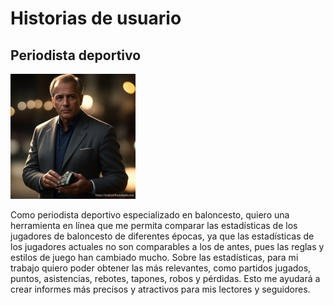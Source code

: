 # Historias de usuario

## Periodista deportivo

![Periodista NBA](/doc/images/periodista.png)

Como periodista deportivo especializado en baloncesto, quiero una herramienta en línea que me permita comparar las estadísticas de los jugadores de baloncesto de diferentes épocas, ya que las estadísticas de los jugadores actuales no son comparables a los de antes, pues las reglas y estilos de juego han cambiado mucho. Sobre las estadísticas, para mi trabajo quiero poder obtener las más relevantes, como partidos jugados, puntos, asistencias, rebotes, tapones, robos y pérdidas. Esto me ayudará a crear informes más precisos y atractivos para mis lectores y seguidores.